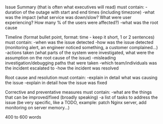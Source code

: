 Issue Summary (that is often what executives will read) must contain:
-duration of the outage with start and end times (including timezone)
-what was the impact (what service was down/slow? What were user experiencing? How many % of the users were affected?)
-what was the root cause

Timeline (format bullet point, format: time - keep it short, 1 or 2 sentences) must contain:
-when was the issue detected
-how was the issue detected (monitoring alert, an engineer noticed something, a customer complained…)
-actions taken (what parts of the system were investigated, what were the assumption on the root cause of the issue)
-misleading investigation/debugging paths that were taken
-which team/individuals was the incident escalated to
-how the incident was resolved

Root cause and resolution must contain:
-explain in detail what was causing the issue
-explain in detail how the issue was fixed

Corrective and preventative measures must contain:
-what are the things that can be improved/fixed (broadly speaking)
-a list of tasks to address the issue (be very specific, like a TODO, example: patch Nginx server, add monitoring on server memory…)

400 to 600 words
